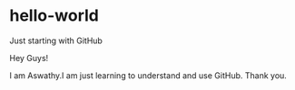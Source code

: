 # hello-world
Just starting with GitHub

Hey Guys!

I am Aswathy.I am just learning to understand and use GitHub.
Thank you.
